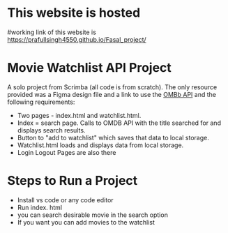 # This website is hosted 
#working link of this website is
https://prafullsingh4550.github.io/Fasal_project/


# Movie Watchlist API Project

A solo project from Scrimba (all code is from scratch). The only resource provided was a Figma design file and a link to use the [OMBb API](https://www.omdbapi.com/) and the following requirements:

-   Two pages - index.html and watchlist.html.
-   Index = search page. Calls to OMDB API with the title searched for and displays search results.
-   Button to "add to watchlist" which saves that data to local storage.
-   Watchlist.html loads and displays data from local storage.
-   Login Logout Pages are also there


#  Steps to Run a Project

-  Install vs code or any code editor 
-  Run index. html 
-  you can search desirable movie in the search option 
-  If you want you can add movies to the watchlist 





